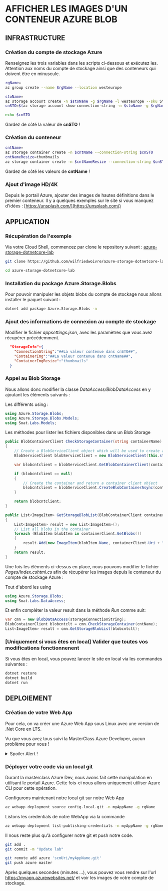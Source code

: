 # AFFICHER LES IMAGES D'UN CONTENEUR AZURE BLOB

## INFRASTRUCTURE

### Création du compte de stockage Azure

Renseignez les trois variables dans les scripts ci-dessous et exécutez les.
Attention aux noms du compte de stockage ainsi que des conteneurs qui doivent être en minuscule.

```bash
rgName=
az group create --name $rgName --location westeurope
```

```bash
stoName=
az storage account create -n $stoName -g $rgName -l westeurope --sku Standard_LRS --kind StorageV2 --access-tier Hot  
cnSTO=$(az storage account show-connection-string -n $stoName -g $rgName -o tsv)  

echo $cnSTO
```

Gardez de côté la valeur de **cnSTO** !

### Création du conteneur

```bash
cntName=
az storage container create -n $cntName --connection-string $cnSTO
cntNameResize=thumbnails
az storage container create -n $cntNameResize --connection-string $cnSTO
```

Gardez de côté les valeurs de **cntName** !

### Ajout d'image HD/4K

Depuis le portail Azure, ajouter des images de hautes définitions dans le premier conteneur.
Il y a quelques exemples sur le site si vous manquez d'idées : [https://unsplash.com/](https://unsplash.com/)

## APPLICATION

### Récupération de l'exemple

Via votre Cloud Shell, commencez par clone le repository suivant : [azure-storage-dotnetcore-lab](https://github.com/wilfriedwoivre/azure-storage-dotnetcore-lab)

```bash
git clone https://github.com/wilfriedwoivre/azure-storage-dotnetcore-lab.git

cd azure-storage-dotnetcore-lab
```

### Installation du package Azure.Storage.Blobs

Pour pouvoir manipuler les objets blobs du compte de stockage nous allons installer le paquet suivant :

```bash
dotnet add package Azure.Storage.Blobs -n
```

### Ajout des informations de connexion au compte de stockage

Modifier le fichier *appsettings.json*,  avec les paramètres que vous avez récupérer précédemment.

```json
  "StorageInfo":{
    "ConnectionString":"##La valeur contenue dans cnSTO##",
    "ContainerImg":"##La valeur contenue dans cntName##",
    "ContainerImgResize":"thumbnails"
  }
```

### Appel au Blob Storage

Nous allons donc modifier la classe *DataAccess/BlobDataAccess* en y ajoutant les éléments suivants :

Les différents using :

```C#
using Azure.Storage.Blobs;
using Azure.Storage.Blobs.Models;
using Soat.Labs.Models;
```

Les méthodes pour lister les fichiers disponibles dans un Blob Storage

```C#
public BlobContainerClient CheckStorageContainer(string containerName)
{
    // Create a BlobServiceClient object which will be used to create a container client
    BlobServiceClient blobServiceClient = new BlobServiceClient(this.storageConnectionString);

    var blobcntclient = blobServiceClient.GetBlobContainerClient(containerName);

    if (blobcntclient == null)
    {
        // Create the container and return a container client object
        blobcntclient = blobServiceClient.CreateBlobContainerAsync(containerName).Result;
    }

    return blobcntclient;
}

public List<ImageItem> GetStorageBlobList(BlobContainerClient containerClient)
{
    List<ImageItem> result = new List<ImageItem>();
    // List all blobs in the container
    foreach (BlobItem blobItem in containerClient.GetBlobs())
    {
        result.Add(new ImageItem(blobItem.Name, containerClient.Uri + "/" + blobItem.Name));
    }
    return result;
}
```

Une fois les éléments ci-dessus en place, nous pouvons modifier le fichier *Pages/Index.cshtml.cs* afin de récupérer les images depuis le conteneur du compte de stockage Azure :

Tout d'abord les using

```C#
using Azure.Storage.Blobs;
using Soat.Labs.DataAccess;
```

Et enfin compléter la valeur result dans la méthode *Run* comme suit:

```C#
var cmn = new BlobDataAccess(storageConnectionString);
BlobContainerClient blobcntclt = cmn.CheckStorageContainer(cntName);
List<ImageItem> result = cmn.GetStorageBlobList(blobcntclt);
```

### [Uniquement si vous êtes en local] Valider que toutes vos modifications fonctionnenent

Si vous êtes en local, vous pouvez lancer le site en local via les commandes suivantes :

```bash
dotnet restore
dotnet build
dotnet run
```

## DEPLOIEMENT

### Création de votre Web App

Pour cela, on va créer une Azure Web App sous Linux avec une version de .Net Core en LTS.

Vu que vous avez tous suivi la MasterClass Azure Developer, aucun problème pour vous !

<details>
  <summary>Spoiler Alert !</summary>
  
  Vous pouvez utiliser des commandes az cli afin de créer votre application Web

```bash
az appservice plan create -n planName -g rgName -l westeurope --is-linux --sku B1

az webapp create -n myAppName -p planName -g rgName --runtime "DOTNETCORE|lts"
```

</details>


### Déployer votre code via un local git

Durant la masterclass Azure Dev, nous avons fait cette manipulation en utilisant le portail Azure. Cette fois-ci nous allons uniquement utiliser Azure CLI pour cette opération.

Configurons maintenant notre local git sur notre Web App

```bash
az webapp deployment source config-local-git -n myAppName -g rgName
```

Listons les credentials de notre WebApp via la commande

```bash
az webapp deployment list-publishing-credentials -n myAppName -g rgName --query '[publishingUserName,publishingPassword,scmUri]'
```

Il nous reste plus qu'à configurer notre git et push notre code.

```bash
git add .
git commit -m "Update lab"

git remote add azure 'scmUri/myAppName.git'
git push azure master
```

Après quelques secondes (minutes ...), vous pouvez vous rendre sur l'url https://myapp.azurewebsites.net/ et voir les images de votre compte de stockage.
